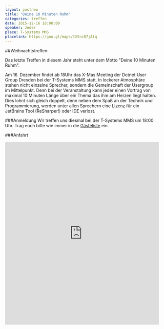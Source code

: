```yaml
---
layout: postnew
title: "Deine 10 Minuten Ruhm"
categories: treffen
date: 2015-12-16 18:00:00
speaker: Jeder
place: T-Systems MMS
placelink: https://goo.gl/maps/tX5ncB7jAtq
---
```

##Weihnachtstreffen

Das letzte Treffen in diesem Jahr steht unter dem Motto "Deine 10 Minuten Ruhm".

Am 16. Dezember findet ab 18Uhr das X-Mas Meeting der Dotnet User Group Dresden bei der T-Systems MMS statt. 
In lockerer Atmosphäre stehen nicht einzelne Sprecher, sondern die Gemeinschaft der Usergroup im Mittelpunkt.
Denn bei der Veranstaltung kann jeder einen Vortrag von maximal 10 Minuten Länge über ein Thema das ihm am Herzen liegt halten. 
Dies lohnt sich gleich doppelt, denn neben dem Spaß an der Technik und Programmierung, werden unter allen Sprechern 
eine Lizenz für ein JetBrains Tool (ReSharper!) oder IDE verlost.

###Anmeldung
Wir treffen uns diesmal bei der T-Systems MMS um 18:00 Uhr. Trag euch bitte wie immer in die [Gästeliste](https://www.xing.com/events/weihnachtstreffen-10-minuten-ruhm-1628436) ein.


###Anfahrt
<iframe src="https://www.google.com/maps/embed?pb=!1m18!1m12!1m3!1d10027.597139383099!2d13.731232476404012!3d51.073409219258174!2m3!1f0!2f0!3f0!3m2!1i1024!2i768!4f13.1!3m3!1m2!1s0x4709cf009b4093af%3A0x79ed448bebc44b75!2sT-Systems+Multimedia+Solutions+GmbH!5e0!3m2!1sde!2sde!4v1426013890858" width="100%" height="600" frameborder="0" style="border:0"></iframe>
